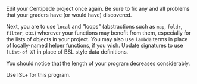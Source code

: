  Edit your Centipede project once again. Be sure to fix any and all problems that your graders have (or would have) discovered.

Next, you are to use `local` and "loops" (abstractions such as `map`, `foldr`, `filter`, etc.) wherever your functions may benefit from them, especially for the lists of objects in your project. You may also use `lambda` terms in place of locally-named helper functions, if you wish. Update signatures to use `[List-of X]` in place of BSL style data definitions.

You should notice that the length of your program decreases considerably.

Use ISL+ for this program. 
